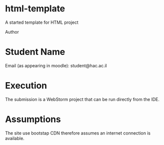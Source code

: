 # html-template
A started template for HTML project

Author

<h1>Student Name</h1>
<p>Email (as appearing in moodle): student@hac.ac.il</p>

<h1>Execution</h1>
<p>
The submission is a WebStorm project that can be run directly from the IDE.
</p>
<h1>Assumptions</h1>
<p>
  The site use bootstap CDN therefore assumes an internet connection is available.
</p>
